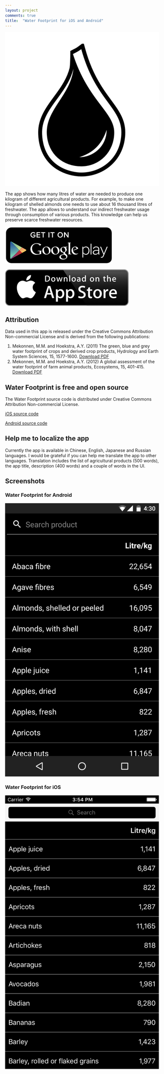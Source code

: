 ```yaml
---
layout: project
comments: true
title:  "Water Footprint for iOS and Android"
---
```


<img src='/image/projects/2015_12_03_water_footprint/water_footprint_for_android_and_ios_logo.png' alt='Water Footprint for Android and iOS logo' class='isMax200PxWide'>

The app shows how many litres of water are needed to produce one kilogram of different agricultural products. For example, to make one kilogram of shelled almonds one needs to use about 16 thousand litres of freshwater. The app allows to understand our indirect freshwater usage through consumption of various products. This knowledge can help us preserve scarce freshwater resources.

<a href='https://play.google.com/store/apps/details?id=com.evgenii.waterfootprint' title='Get it on Google Play'><img src='/image/logos/google_play_badge.png' alt='Get it on Google Play' class='isMax200PxWide'></a>

<a href='https://itunes.apple.com/us/app/water-footprint/id1044041294' title='Download on App Store'><img src='/image/logos/appstore_badge.png' alt='Download on App Store' class='isMax200PxWide'></a>


## Attribution

Data used in this app is released under the Creative Commons Attribution Non-commercial License and is derived from the following publications:

1. Mekonnen, M.M. and Hoekstra, A.Y. (2011) The green, blue and grey water footprint of crops and derived crop products, Hydrology and Earth System Sciences, 15, 1577-1600. [Download PDF](/files/2015/12/crop_products_water_footprint.pdf)
1. Mekonnen, M.M. and Hoekstra, A.Y. (2012) A global assessment of the water footprint of farm animal products, Ecosystems, 15, 401-415. [Download PDF](/files/2015/12/animal_products_water_footprint.pdf)

## Water Footprint is free and open source

The Water Footprint source code is distributed under Creative Commons Attribution Non-commercial License.

[iOS source code](https://github.com/evgenyneu/water-footprint-ios)

[Android source code](https://github.com/evgenyneu/water-footprint-android)


## Help me to localize the app

Currently the app is available in Chinese, English, Japanese and Russian languages. I would be grateful if you can help me translate the app to other languages. Translation includes the list of agricultural products (500 words), the app title, description (400 words) and a couple of words in the UI.

## Screenshots

### Water Footprint for Android

<img src='/image/projects/2015_12_03_water_footprint/water_footprint_android_english.png' alt='Water Footprint for Android' class='isMax400PxWide hasBorderShade90'>

### Water Footprint for iOS

<img src='/image/projects/2015_12_03_water_footprint/water_footprint_iphone_english.png' alt='Water Footprint for iOS' class='isMax400PxWide hasBorderShade90'>